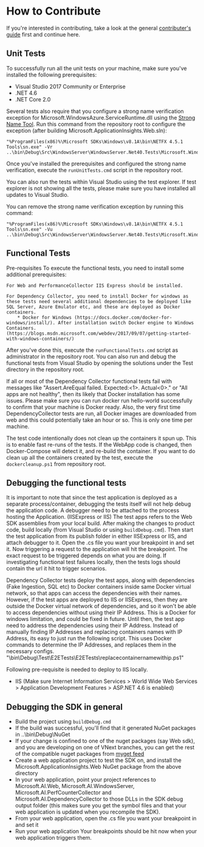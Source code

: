 # How to Contribute

If you're interested in contributing, take a look at the general [contributer's guide](https://github.com/Microsoft/ApplicationInsights-Home/blob/master/CONTRIBUTING.md) first and continue here.

## Unit Tests

To successfully run all the unit tests on your machine, make sure you've installed the following prerequisites:

* Visual Studio 2017 Community or Enterprise
* .NET 4.6
* .NET Core 2.0

Several tests also require that you configure a strong name verification exception for Microsoft.WindowsAzure.ServiceRuntime.dll using the [Strong Name Tool](https://msdn.microsoft.com/en-us/library/k5b5tt23(v=vs.110).aspx). Run this command from the repository root to configure the exception (after building Microsoft.ApplicationInsights.Web.sln):

    "%ProgramFiles(x86)%\Microsoft SDKs\Windows\v8.1A\bin\NETFX 4.5.1 Tools\sn.exe" -Vr ..\bin\Debug\Src\WindowsServer\WindowsServer.Net40.Tests\Microsoft.WindowsAzure.ServiceRuntime.dll
    
Once you've installed the prerequisites and configured the strong name verification, execute the ```runUnitTests.cmd``` script in the repository root.

You can also run the tests within Visual Studio using the test explorer. If test explorer is not showing all the tests, please make sure you have installed all updates to Visual Studio.

You can remove the strong name verification exception by running this command:

    "%ProgramFiles(x86)%\Microsoft SDKs\Windows\v8.1A\bin\NETFX 4.5.1 Tools\sn.exe" -Vu ..\bin\Debug\Src\WindowsServer\WindowsServer.Net40.Tests\Microsoft.WindowsAzure.ServiceRuntime.dll
    
## Functional Tests

Pre-requisites
	To execute the functional tests, you need to install some additional prerequisites:

	For Web and PerformanceCollector IIS Express should be installed.
		
	For Dependency Collector, you need to install Docker for windows as these tests need several additional dependencies to be deployed like SQL Server, Azure Emulator etc, and these are deployed as Docker containers. 
		* Docker for Windows (https://docs.docker.com/docker-for-windows/install/). After installation switch Docker engine to Windows Containers.(https://blogs.msdn.microsoft.com/webdev/2017/09/07/getting-started-with-windows-containers/)

After you've done this, execute the ```runFunctionalTests.cmd``` script as administrator in the repository root. You can also run and debug the functional tests from Visual Studio by opening the solutions under the Test directory in the repository root.

If all or most of the Dependency Collector functional tests fail with messages like "Assert.AreEqual failed. Expected:<1>. Actual<0>." or "All apps are not healthy", then its likely that Docker installation has some issues.
Please make sure you can run docker run hello-world successfully to confirm that your machine is Docker ready.
Also, the very first time DependencyCollector tests are run, all Docker images are downloaded from web and this could potentially take an hour or so. This is only one time per machine.

The test code intentionally does not clean up the containers it spun up. This is to enable fast re-runs of the tests. If the WebApp code is changed, then Docker-Compose will detect it, and re-build the container.
If you want to do clean up all the containers created by the test, execute the ```dockercleanup.ps1``` from repository root.

## Debugging the functional tests
It is important to note that since the test application is deployed as a separate process/container, debugging the tests itself will not help debug the application code. A debugger need to be attached
to the process hosting the Application. (IISExpress or IIS)
The test apps refers to the Web SDK assemblies from your local build. After making the changes to product code, build locally (from Visual Studio or using ```buildDebug.cmd```). Then start the test application from its publish 
folder in either IISExpress or IIS, and attach debugger to it. Open the .cs file you want your breakpoint in and set it. Now triggering a request to the application will hit the breakpoint.
The exact request to be triggered depends on what you are doing. If investigating functional test failures locally, then the tests logs should contain the url it hit to trigger scenarios.

Dependency Collector tests deploy the test apps, along with dependencies (Fake Ingestion, SQL etc) to Docker containers inside same Docker virtual network, so that apps can access the dependencies with their names. However, if 
the test apps are deployed to IIS or IISExpress, then they are outside the Docker virtual network of dependencies, and so it won't be able to access dependencies without using their IP Address. This is a Docker for windows limitation, and could be fixed in future.
Until then, the test app need to address the dependencies using their IP Address. Instead of manually finding IP Addresses and replacing containers names with IP Address, its easy to just run the following script.
This uses Docker commands to determine the IP Addresses, and replaces them in the necessary configs.
"<repo-root>\bin\Debug\Test\E2ETests\E2ETests\replacecontainernamewithip.ps1"

Following pre-requisite is needed to deploy to IIS locally.
* IIS (Make sure Internet Information Services > World Wide Web Services > Application Development Features > ASP.NET 4.6 is enabled)


## Debugging the SDK in general

* Build the project using ```buildDebug.cmd``` 
* If the build was successful, you'll find that it generated NuGet packages in <repository root>\..\bin\Debug\NuGet
* If your change is confined to one of the nuget packages (say Web sdk), and you are developing on one of VNext branches, you can get the rest of the compatible nuget packages from [myget feed](https://www.myget.org/F/applicationinsights/)  
* Create a web application project to test the SDK on, and install the Microsoft.ApplicationInsights.Web NuGet package from the above directory
* In your web application, point your project references to Microsoft.AI.Web, Microsoft.AI.WindowsServer, Microsoft.AI.PerfCounterCollector and Microsoft.AI.DependencyCollector to those DLLs in the SDK debug output folder (this makes sure you get the symbol files and that your web application is updated when you recompile the SDK).
* From your web application, open the .cs file you want your breakpoint in and set it
* Run your web application
Your breakpoints should be hit now when your web application triggers them.